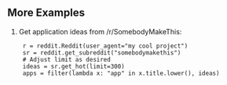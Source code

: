 More Examples
--------------
1. Get application ideas from /r/SomebodyMakeThis:

        r = reddit.Reddit(user_agent="my cool project")
        sr = reddit.get_subreddit("somebodymakethis")
        # Adjust limit as desired
        ideas = sr.get_hot(limit=300)
        apps = filter(lambda x: "app" in x.title.lower(), ideas)
